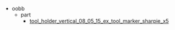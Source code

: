 * oobb
  * part
    * [tool_holder_vertical_08_05_15_ex_tool_marker_sharpie_x5](oobb/part/tool_holder_vertical_08_05_15_ex_tool_marker_sharpie_x5)
